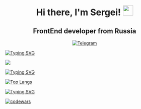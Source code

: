 <div id="header" align="center">
  <h1>Hi there, I'm Sergei! <img src="https://github.com/blackcater/blackcater/raw/main/images/Hi.gif" height="32"/></h1>
  <h2>FrontEnd developer from Russia</h2>
</div>

<div id="socials" align="center">
  <a href="https://t.me/besedin_s">
    <img src="https://img.shields.io/badge/Telegram-blue?style=for-the-badge&logo=telegram&logoColor=white" alt="Telegram" />
  </a>
</div>


<div id="stat" align="left">
  
[![Typing SVG](https://readme-typing-svg.herokuapp.com?color=%2336BCF7&lines=My+stat)](https://git.io/typing-svg)
<div id="stat" align="left">   
  
![](https://github-profile-summary-cards.vercel.app/api/cards/profile-details?username=SergeiBesedin&theme=aura)
  
[![Typing SVG](https://readme-typing-svg.herokuapp.com?color=%2336BCF7&lines=Top+langs)](https://git.io/typing-svg)
<div id="stat" align="left">  
  
[![Top Langs](https://github-readme-stats.vercel.app/api/top-langs/?username=SergeiBesedin&layout=compact)](https://github.com/SergeiBesedin/github-readme-stats)

[![Typing SVG](https://readme-typing-svg.herokuapp.com?color=%2336BCF7&lines=Codewars)](https://git.io/typing-svg)
<div id="stat" align="left">  
  
[![codewars](https://www.codewars.com/users/Sergey%20Besedin/badges/large)](https://www.codewars.com/users/Sergey%20Besedin)
</div>
  
